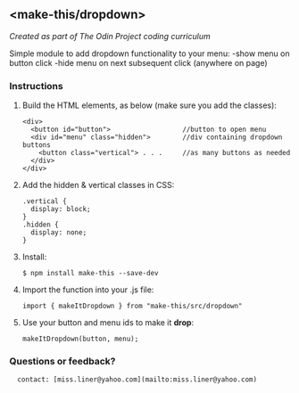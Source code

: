 ## <make-this/dropdown>
*Created as part of The Odin Project coding curriculum*

Simple module to add dropdown functionality to your menu:
  -show menu on button click
  -hide menu on next subsequent click (anywhere on page)

### Instructions

1. Build the HTML elements, as below (make sure you add the classes):

    ```
    <div>
      <button id="button">                  //button to open menu
      <div id="menu" class="hidden">        //div containing dropdown buttons
        <button class="vertical"> . . .     //as many buttons as needed
      </div>
    </div>
    ```

2. Add the hidden & vertical classes in CSS:

    ```
    .vertical {
      display: block;
    }
    .hidden {
      display: none;
    }
    ```

3. Install:

      `$ npm install make-this --save-dev`

4. Import the function into your .js file:

      `import { makeItDropdown } from "make-this/src/dropdown"`

5. Use your button and menu ids to make it **drop**:

      `makeItDropdown(button, menu);`

### Questions or feedback?

      contact: [miss.liner@yahoo.com](mailto:miss.liner@yahoo.com)